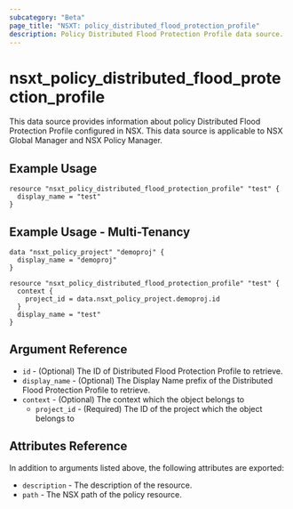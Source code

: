 ```yaml
---
subcategory: "Beta"
page_title: "NSXT: policy_distributed_flood_protection_profile"
description: Policy Distributed Flood Protection Profile data source.
---
```


# nsxt_policy_distributed_flood_protection_profile

This data source provides information about policy Distributed Flood Protection Profile configured in NSX.
This data source is applicable to NSX Global Manager and NSX Policy Manager.

## Example Usage

```hcl
resource "nsxt_policy_distributed_flood_protection_profile" "test" {
  display_name = "test"
}
```

## Example Usage - Multi-Tenancy

```hcl
data "nsxt_policy_project" "demoproj" {
  display_name = "demoproj"
}

resource "nsxt_policy_distributed_flood_protection_profile" "test" {
  context {
    project_id = data.nsxt_policy_project.demoproj.id
  }
  display_name = "test"
}
```

## Argument Reference

* `id` - (Optional) The ID of Distributed Flood Protection Profile to retrieve.
* `display_name` - (Optional) The Display Name prefix of the Distributed Flood Protection Profile to retrieve.
* `context` - (Optional) The context which the object belongs to
  * `project_id` - (Required) The ID of the project which the object belongs to

## Attributes Reference

In addition to arguments listed above, the following attributes are exported:

* `description` - The description of the resource.
* `path` - The NSX path of the policy resource.

